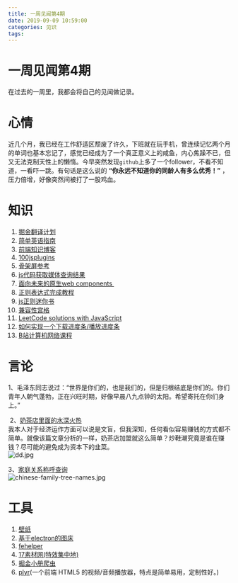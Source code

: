 ```yaml
---
title: 一周见闻第4期
date: 2019-09-09 10:59:00
categories: 见识
tags:
---
```



# 一周见闻第4期
在过去的一周里，我都会将自己的见闻做记录。
<!-- more -->

# 心情
近几个月，我已经在工作舒适区颓废了许久，下班就在玩手机，曾连续记忆两个月的单词也基本忘记了，感觉已经成为了一个真正意义上的咸鱼，内心焦躁不已，但又无法克制天性上的懒惰。今早突然发现`github`上多了一个follower，不看不知道，一看吓一跳。有句话是这么说的 **“你永远不知道你的同龄人有多么优秀！”** ，压力倍增，好像突然间被打了一股鸡血。


# 知识
1. [掘金翻译计划](https://github.com/xitu/gold-miner)
2. [简单英语指南](https://www.plainlanguage.gov/guidelines/words/use-simple-words-phrases/)
3. [前端知识博客](https://github.com/MuYunyun/blog)
4. [100jsplugins](https://github.com/zhw2590582/100plugins)
5. [骨架屏参考](https://segmentfault.com/a/1190000019945756)
6. [js代码获取媒体查询结果](https://developer.mozilla.org/zh-CN/docs/Web/Guide/CSS/Testing_media_queries#Creating_a_media_query_list)
7. [面向未来的原生web components ](https://github.com/XboxYan/xy-ui)
8. [正则表达式完成教程](https://juejin.im/post/5965943ff265da6c30653879)
9. [js正则迷你书](https://github.com/qdlaoyao/js-regex-mini-book)
10. [兼容性宫格](https://segmentfault.com/a/1190000020216215#articleHeader0)
11. [LeetCode solutions with JavaScript](https://github.com/lessfish/leetcode)
12. [如何实现一个下载进度条/播放进度条](https://juejin.im/post/5cfcd4c5f265da1bb13f246e)
13. [B站计算机网络课程](https://www.bilibili.com/video/av23124815)

# 言论
1、毛泽东同志说过：“世界是你们的，也是我们的，但是归根结底是你们的。你们青年人朝气蓬勃，正在兴旺时期，好像早晨八九点钟的太阳。希望寄托在你们身上。”

 2、[奶茶店里面的水深火热](https://36kr.com/p/5243386)     
我本人对于经济运作方面可以说是文盲，但我深知，任何看似容易赚钱的方式都不简单。就像该篇文章分析的一样，奶茶店加盟就这么简单？炒鞋潮究竟是谁在赚钱？尽可能的避免成为资本下的韭菜。  
![dd.jpg](https://source.strugglexiang.xyz/dd.jpg)

3、[家庭关系称呼查询](https://justyy.com/archives/3418)   
![chinese-family-tree-names.jpg](https://source.strugglexiang.xyz/chinese-family-tree-names.jpg)

# 工具
1. [壁纸](http://www.obzhi.com)
2. [基于electron的图床](https://github.com/Molunerfinn/PicGo)
3. [fehelper](https://github.com/zxlie/FeHelper)
4. [17素材网(特效集中地)](https://www.17sucai.com/)
5. [掘金小册爬虫](https://github.com/oliyg/juejinxiaoce)
6. [plyr](https://github.com/sampotts/plyr)(一个前端 HTML5 的视频/音频播放器，特点是简单易用，定制性好。)



